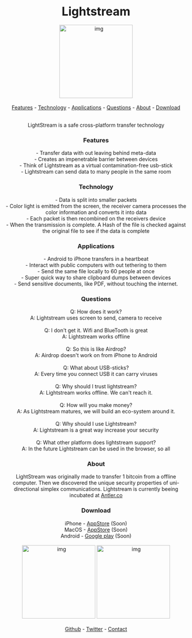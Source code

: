 <title>LightStream is a safe cross-platform transfer technology</title>


<center>
<font size="6">
<b>Lightstream</b></font><br><br>
<img width="200" alt="img" src="http://lightstream.to/lightstream.svg">
<br><br>
<a href="#Features">Features</a> -
<a href="#Technology">Technology</a> -
<a href="#UseCases">Applications</a> -
<a href="#Questions">Questions</a> -
<a href="#About">About</a> -
<a href="#Download">Download</a>
<br><br>
<p>
LightStream is a safe cross-platform transfer technology
</p>
</center>

<center>
<h3>Features</h3>
<p>
- Transfer data with out leaving behind meta-data<br>
- Creates an impenetrable barrier between devices<br>
- Think of Lightstream as a virtual contamination-free usb-stick<br>
- Lightstream can send data to many people in the same room<br>
</p>

<h3>Technology</h3>
<p>
- Data is split into smaller packets<br>
- Color light is emitted from the screen, the receiver camera processes the color information and converts it into data<br>
- Each packet is then recombined on the receivers device<br>
- When the transmission is complete. A Hash of the file is checked against the original file to see if the data is complete<br>
</p>

<h3>Applications</h3>
<p>
- Android to iPhone transfers in a heartbeat <br>
- Interact with public computers with out tethering to them<br>
- Send the same file locally to 60 people at once<br>
- Super quick way to share clipboard dumps between devices <br>
- Send sensitive documents, like PDF, without touching the internet.<br>
</p>


<h3>Questions</h3>
Q: How does it work? <br>
A: Lightstream uses screen to send, camera to receive<br><br>
Q: I don't get it. Wifi and BlueTooth is great<br>
A: Lightstream works offline <br><br>
Q: So this is like Airdrop?<br>
A: Airdrop doesn't work on from iPhone to Android<br><br>
Q: What about USB-sticks? <br>
A: Every time you connect USB it can carry viruses<br> <br>
Q: Why should I trust lightstream?<br>
A: Lightstream works offline. We can't reach it.<br> <br>
Q: How will you make money?<br>
A: As Lightstream matures, we will build an eco-system around it. <br><br>
Q: Why should I use Lightstream?<br>
A: Lightstream is a great way increase your security<br><br>
Q: What other platform does lightstream support?<br>
A: In the future Lightstream can be used in the browser, so all<br>
</p>
</center>

<center>
<h3>About</h3>
<p>
LightStream was originally made to transfer 1 bitcoin from a offline computer. Then we discovered the unique security properties of uni-directional simplex communications. Lightstream is currently beeing incubated at <a href="Https://antler.co">Antler.co</a> <br>
</p>
</center>

<center>
<h3>Download</h3>
iPhone - <a href="#">AppStore</a> (Soon)<br>
MacOS - <a href="#">AppStore</a> (Soon)<br>
Android - <a href="#">Google play</a> (Soon)
</center>

<center>
<br>
<img width="200" alt="img" src="http://lightstream.to/applestore.svg">
<img width="200" alt="img" src="http://lightstream.to/googlestore.svg">
<br>
<br>
</center>


<center>
  <a href="#Github">Github</a> -
  <a href="#Twitter">Twitter</a> -
  <a href="#Contact">Contact</a>
</center>

